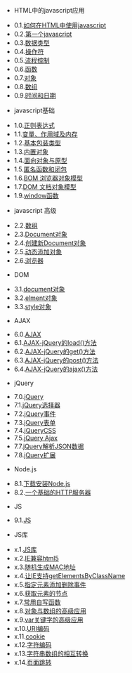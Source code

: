 * HTML中的javascript应用
 - 0.1.[如何在HTML中使用javascript](0.1.md)
 - 0.2.[第一个javascript](0.2.md)
 - 0.3.[数据类型](0.3.md)
 - 0.4.[操作符](0.4.md)
 - 0.5.[流程控制](0.5.md)
 - 0.6.[函数](0.6.md)
 - 0.7.[对象](0.7.md)
 - 0.8.[数组](0.8.md)
 - 0.9.[时间和日期](0.9.md)
* javascript基础
 - 1.0.[正则表达式](1.0.md)
 - 1.1.[变量、作用域及内存](1.1.md)
 - 1.2.[基本包装类型](1.2.md)
 - 1.3.[内置对象](1.3.md)
 - 1.4.[面向对象与原型](1.4.md)
 - 1.5.[匿名函数和闭包](1.5.md)
 - 1.6.[BOM 浏览器对象模型](1.6.md)
 - 1.7.[DOM 文档对象模型](1.7.md)
 - 1.9.[window函数](1.9.md)
* javascript 高级
 - 2.2.[数组](2.2.md)
 - 2.3.[Document对象](2.3.md)
 - 2.4.[创建新Document对象](2.4.md)
 - 2.5.[动态添加对象](2.5.md)
 - 2.6.[浏览器](2.6.md)
* DOM
 - 3.1.[document对象](3.1.md)
 - 3.2.[elment对象](3.2.md)
 - 3.3.[style对象](3.3.md)
* AJAX
 - 6.0.[AJAX](6.0.md)
 - 6.1.[AJAX-jQuery的load()方法](6.1.md)
 - 6.2.[AJAX-jQuery的get()方法](6.2.md)
 - 6.3.[AJAX-jQuery的post()方法](6.3.md)
 - 6.4.[AJAX-jQuery的ajax()方法](6.4.md)
* jQuery
 - 7.0.[jQuery](7.0.md)
 - 7.1.[jQuery选择器](7.1.md)
 - 7.2.[jQuery事件](7.2.md)
 - 7.3.[jQuery表单](7.3.md)
 - 7.4.[jQueryCSS](7.4.md)
 - 7.5.[jQuery Ajax](7.5.md)
 - 7.7.[jQuery解析JSON数据](7.7.md)
 - 7.8.[jQuery扩展](7.8.md)
* Node.js
 - 8.1.[下载安装Node.js](8.1.md)
 - 8.2.[一个基础的HTTP服务器](8.2.md)
* JS
 - 9.1.[JS](9.1.md)
* JS库
 - x.1.[JS库](x.1.md)
 - x.2.[IE兼容html5](x.2.md)
 - x.3.[随机生成MAC地址](x.3.md)
 - x.4.[让IE支持getElementsByClassName](x.4.md)
 - x.5.[指定元素添加删除事件](x.5.md)
 - x.6.[获取元素的节点](x.6.md)
 - x.7.[常用自写函数](x.7.md)
 - x.8.[对象与数组的高级应用](x.8.md)
 - x.9.[var关键字的高级应用](x.9.md)
 - x.10.[URI编码](x.10.md)
 - x.11.[cookie](x.11.md)
 - x.12.[字符编码](x.12.md)
 - x.13.[字符串数组的相互转换](x.13.md)
 - x.14.[页面跳转](x.14.md)

